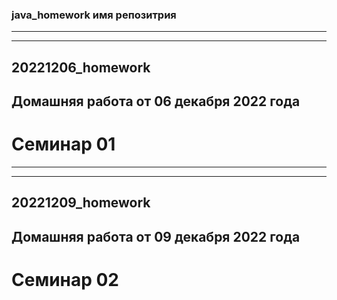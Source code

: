 ### java_homework имя репозитрия
***
***
## 20221206_homework
## Домашняя работа от 06 декабря 2022 года
# Семинар 01
***
***
## 20221209_homework
## Домашняя работа от 09 декабря 2022 года
# Семинар 02